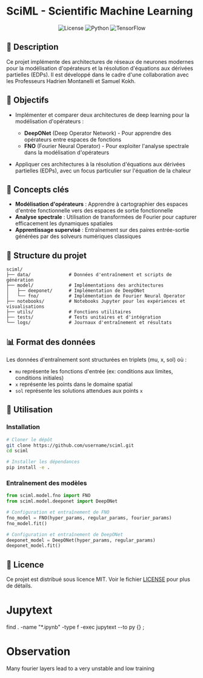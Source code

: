 # SciML - Scientific Machine Learning

<div align="center">
  
![License](https://img.shields.io/badge/license-MIT-blue.svg)
![Python](https://img.shields.io/badge/python-3.9%2B-blue)
![TensorFlow](https://img.shields.io/badge/TensorFlow-2.8%2B-orange)

</div>

## 📝 Description

Ce projet implémente des architectures de réseaux de neurones modernes pour la modélisation d'opérateurs et la résolution d'équations aux dérivées partielles (EDPs). Il est développé dans le cadre d'une collaboration avec les Professeurs Hadrien Montanelli et Samuel Kokh.

## 🎯 Objectifs

- Implémenter et comparer deux architectures de deep learning pour la modélisation d'opérateurs :
  - **DeepONet** (Deep Operator Network) - Pour apprendre des opérateurs entre espaces de fonctions
  - **FNO** (Fourier Neural Operator) - Pour exploiter l'analyse spectrale dans la modélisation d'opérateurs

- Appliquer ces architectures à la résolution d'équations aux dérivées partielles (EDPs), avec un focus particulier sur l'équation de la chaleur

## 🧠 Concepts clés

- **Modélisation d'opérateurs** : Apprendre à cartographier des espaces d'entrée fonctionnelle vers des espaces de sortie fonctionnelle
- **Analyse spectrale** : Utilisation de transformées de Fourier pour capturer efficacement les dynamiques spatiales
- **Apprentissage supervisé** : Entraînement sur des paires entrée-sortie générées par des solveurs numériques classiques

## 📁 Structure du projet

```
sciml/
├── data/              # Données d'entraînement et scripts de génération
├── model/             # Implémentations des architectures
│   ├── deeponet/      # Implémentation de DeepONet
│   └── fno/           # Implémentation de Fourier Neural Operator
├── notebooks/         # Notebooks Jupyter pour les expériences et visualisations
├── utils/             # Fonctions utilitaires
├── tests/             # Tests unitaires et d'intégration
└── logs/              # Journaux d'entraînement et résultats
```

## 📊 Format des données

Les données d'entraînement sont structurées en triplets (mu, x, sol) où :
- `mu` représente les fonctions d'entrée (ex: conditions aux limites, conditions initiales)
- `x` représente les points dans le domaine spatial
- `sol` représente les solutions attendues aux points `x`

## 🚀 Utilisation

### Installation

```bash
# Cloner le dépôt
git clone https://github.com/username/sciml.git
cd sciml

# Installer les dépendances
pip install -e .
```

### Entraînement des modèles

```python
from sciml.model.fno import FNO
from sciml.model.deeponet import DeepONet

# Configuration et entraînement de FNO
fno_model = FNO(hyper_params, regular_params, fourier_params)
fno_model.fit()

# Configuration et entraînement de DeepONet
deeponet_model = DeepONet(hyper_params, regular_params)
deeponet_model.fit()
```

## 📄 Licence

Ce projet est distribué sous licence MIT. Voir le fichier [LICENSE](LICENSE) pour plus de détails.

# Jupytext 
find . -name "*.ipynb" -type f -exec jupytext --to py {} \;


# Observation

Many fourier layers lead to a very unstable and low training